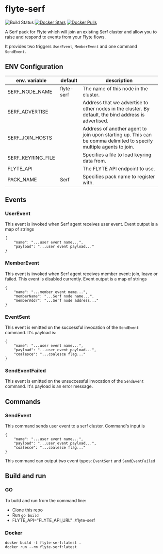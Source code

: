 # flyte-serf

![Build Status](https://travis-ci.org/ExpediaGroup/flyte-serf.svg?branch=master)
[![Docker Stars](https://img.shields.io/docker/stars/hotelsdotcom/flyte-serf.svg)](https://hub.docker.com/r/hotelsdotcom/flyte-serf)
[![Docker Pulls](https://img.shields.io/docker/pulls/hotelsdotcom/flyte-serf.svg)](https://hub.docker.com/r/hotelsdotcom/flyte-serf)

A Serf pack for Flyte which will join an existing Serf cluster and allow you to raise and respond to events from your Flyte flows.

It provides two triggers `UserEvent`, `MemberEvent` and one command `SendEvent`.

## ENV Configuration

| env. variable     | default                      |description                      |
|-------------------|------------------------------|---------------------------------|
| SERF_NODE_NAME    | flyte-serf                   | The name of this node in the cluster. |
| SERF_ADVERTISE    |                              | Address that we advertise to other nodes in the cluster. By default, the bind address is advertised. |
| SERF_JOIN_HOSTS   |                              | Address of another agent to join upon starting up. This can be comma delimited to specify multiple agents to join. |
| SERF_KEYRING_FILE |                              | Specifies a file to load keyring data from. |
| FLYTE_API         |                              | The FLYTE API endpoint to use. |
| PACK_NAME         | Serf                         | Specifies pack name to register with. |

## Events

### UserEvent
This event is invoked when Serf agent receives user event. Event output is a map of strings
```
{
    "name": "...user event name...",
    "payload": "...user event payload..."
}
```

### MemberEvent
This event is invoked when Serf agent receives member event: join, leave or failed. This event is disabled currently.
Event output is a map of strings
```
{
    "name": "...member event name...",
    "memberName": "...Serf node name...",
    "memberAddr": "...Serf node address..."
}
```

### EventSent
This event is emitted on the successful invocation of the `SendEvent` command. It's payload is:
```
{
    "name": "...user event name...",
    "payload": "...user event payload...",
    "coalesce": "...coalesce flag..."
}
```

### SendEventFailed
This event is emitted on the unsuccessful invocation of the `SendEvent` command. It's payload is an error message.

## Commands

### SendEvent
This command sends user event to a serf cluster. Command's input is
```
{
    "name": "...user event name...",
    "payload": "...user event payload...",
    "coalesce": "...coalesce flag..."
}
```

This command can output two event types: `EventSent` and `SendEventFailed`




## Build and run

### GO

To build and run from the command line:
* Clone this repo
* Run `go build`
* FLYTE_API="FLYTE_API_URL" ./flyte-serf

### Docker

    docker build -t flyte-serf:latest .
    docker run --rm flyte-serf:latest
